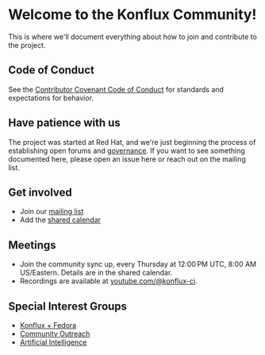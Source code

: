 # Welcome to the Konflux Community!

This is where we'll document everything about how to join and contribute to the project.

## Code of Conduct

See the [Contributor Covenant Code of Conduct](CODE_OF_CONDUCT.md) for standards and expectations for behavior.

## Have patience with us

The project was started at Red Hat, and we're just beginning the process of establishing open forums
and [governance](governance.md). If you want to see something documented here, please open an issue
here or reach out on the mailing list.

## Get involved

* Join our [mailing list](https://groups.google.com/g/konflux)
* Add the [shared calendar](https://calendar.google.com/calendar/u/0?cid=ZWViNjE1YTdjZTNmYWE0MmIyMjUwOGMwZWY4YTQ0NzcxM2FiNDYzNzg1YTRkMTljMGYyYmNjNTkyYjFkNjVlZEBncm91cC5jYWxlbmRhci5nb29nbGUuY29t)

## Meetings

* Join the community sync up, every Thursday at 12:00 PM UTC, 8:00 AM US/Eastern. Details are in the shared calendar.
* Recordings are available at [youtube.com/@konflux-ci](https://www.youtube.com/@konflux-ci).

## Special Interest Groups

* [Konflux + Fedora](sigs/fedora.md)
* [Community Outreach](sigs/community-outreach.md)
* [Artificial Intelligence](sigs/ai.md)
